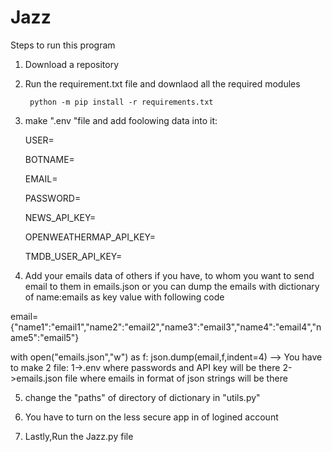 # Jazz
Steps to run this program
1. Download a repository 
2. Run the requirement.txt  file and downlaod all the required modules
    <!-- Run this command -->
        python -m pip install -r requirements.txt

3. make ".env "file and add foolowing data into it:<!-- naming file :-<no name>.env .You dont have to give name of the file just make file with name of ".env" -->
    <!-- name of the user -->
    USER=<!-- Your user name -->
    <!-- name of the bot -->
    BOTNAME=<!-- Your bot name -->
    <!-- your email through which you have to send the mail -->
    EMAIL=<!-- Your email id -->
    <!-- password of the your email -->
    PASSWORD=<!-- Your email's password -->
    <!-- API KEYS -->
    <!-- news api key from Newsapi.org  website -->
    NEWS_API_KEY=<!-- Your News API key -->
    <!-- weather report API from openweathermap.org -->
    OPENWEATHERMAP_API_KEY=<!-- Your Weather API key -->
    <!-- trending movies API from themoviedb.org -->
    TMDB_USER_API_KEY=<!-- Your movies API key -->

4. Add your emails data of others if you have, to whom you want to send email to them in emails.json or you can dump the emails with dictionary of name:emails as  key value with following code 
<!-- run this code in separte file and then you can delete it -->
<!-- dictionary of email should be in this format -->
email={"name1":"email1","name2":"email2","name3":"email3","name4":"email4","name5":"email5"}
<!-- run this code name of the dict should be email -->
with open("emails.json","w")  as f:
    json.dump(email,f,indent=4)
--> You have to make 2 file:
    1->.env where passwords and API key will be there
    2->emails.json file where emails in format of json strings will be there

5. change the "paths" of directory of dictionary in "utils.py" 

6. You have to turn on the less secure app in of logined account

7. Lastly,Run the Jazz.py file 

